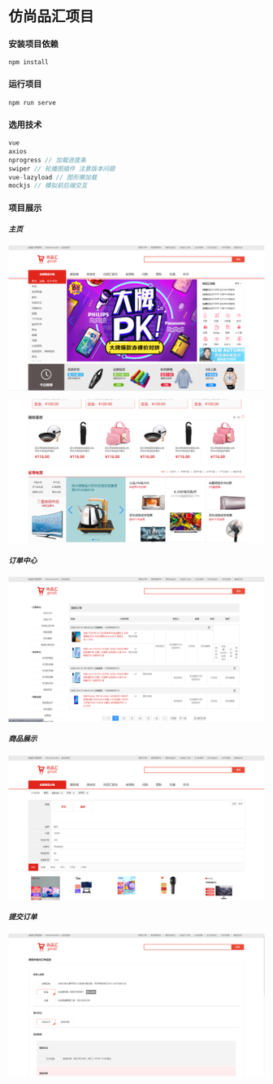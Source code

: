 # 仿尚品汇项目

### 安装项目依赖
```
npm install
```

### 运行项目
```
npm run serve
```

### 选用技术
```js
vue 
axios
nprogress // 加载进度条
swiper // 轮播图插件 注意版本问题
vue-lazyload // 图形懒加载
mockjs // 模拟前后端交互
```



### 项目展示

##### 主页

![](./images/shangpinhui-5.png)

![](./images/shangpinhui-1.png)

##### 订单中心

![](./images/shangpinhui-2.png)

##### 商品展示

![](./images/shangpinhui-3.png)

##### 提交订单

![](./images/shangpinhui-4.png)

